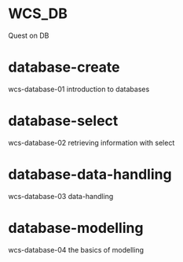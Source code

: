 # WCS_DB
Quest on DB

# database-create
wcs-database-01 introduction to databases

# database-select
wcs-database-02 retrieving information with select

# database-data-handling
wcs-database-03 data-handling

# database-modelling
wcs-database-04 the basics of modelling

